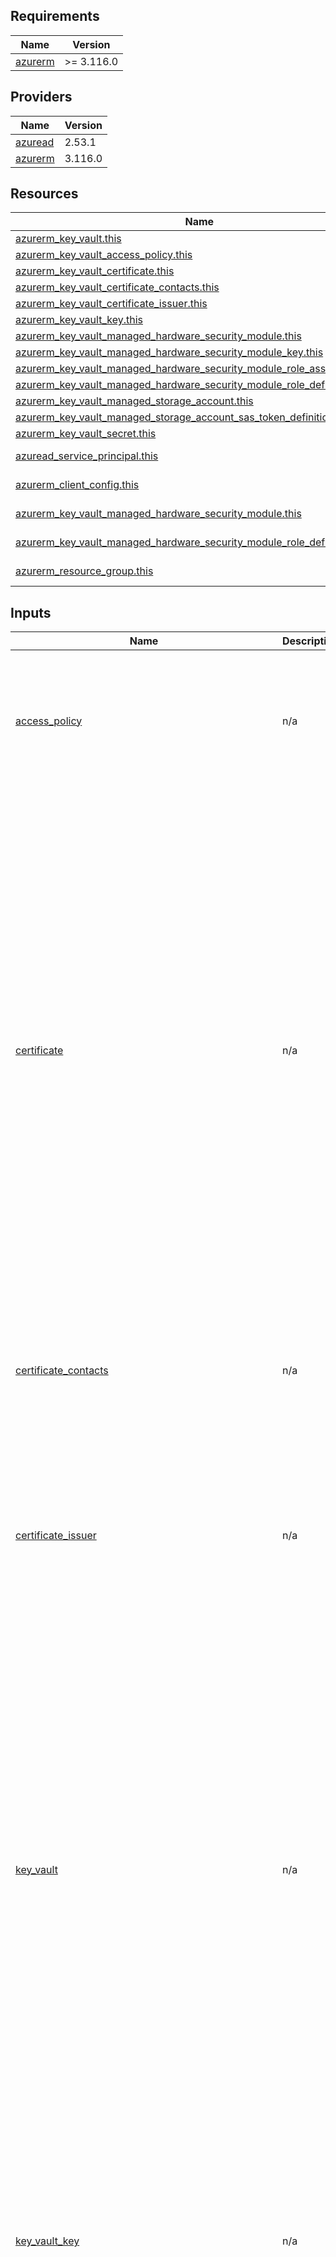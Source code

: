 ## Requirements

| Name | Version |
|------|---------|
| <a name="requirement_azurerm"></a> [azurerm](#requirement\_azurerm) | >= 3.116.0 |

## Providers

| Name | Version |
|------|---------|
| <a name="provider_azuread"></a> [azuread](#provider\_azuread) | 2.53.1 |
| <a name="provider_azurerm"></a> [azurerm](#provider\_azurerm) | 3.116.0 |

## Resources

| Name | Type |
|------|------|
| [azurerm_key_vault.this](https://registry.terraform.io/providers/hashicorp/azurerm/latest/docs/resources/key_vault) | resource |
| [azurerm_key_vault_access_policy.this](https://registry.terraform.io/providers/hashicorp/azurerm/latest/docs/resources/key_vault_access_policy) | resource |
| [azurerm_key_vault_certificate.this](https://registry.terraform.io/providers/hashicorp/azurerm/latest/docs/resources/key_vault_certificate) | resource |
| [azurerm_key_vault_certificate_contacts.this](https://registry.terraform.io/providers/hashicorp/azurerm/latest/docs/resources/key_vault_certificate_contacts) | resource |
| [azurerm_key_vault_certificate_issuer.this](https://registry.terraform.io/providers/hashicorp/azurerm/latest/docs/resources/key_vault_certificate_issuer) | resource |
| [azurerm_key_vault_key.this](https://registry.terraform.io/providers/hashicorp/azurerm/latest/docs/resources/key_vault_key) | resource |
| [azurerm_key_vault_managed_hardware_security_module.this](https://registry.terraform.io/providers/hashicorp/azurerm/latest/docs/resources/key_vault_managed_hardware_security_module) | resource |
| [azurerm_key_vault_managed_hardware_security_module_key.this](https://registry.terraform.io/providers/hashicorp/azurerm/latest/docs/resources/key_vault_managed_hardware_security_module_key) | resource |
| [azurerm_key_vault_managed_hardware_security_module_role_assignment.this](https://registry.terraform.io/providers/hashicorp/azurerm/latest/docs/resources/key_vault_managed_hardware_security_module_role_assignment) | resource |
| [azurerm_key_vault_managed_hardware_security_module_role_definition.this](https://registry.terraform.io/providers/hashicorp/azurerm/latest/docs/resources/key_vault_managed_hardware_security_module_role_definition) | resource |
| [azurerm_key_vault_managed_storage_account.this](https://registry.terraform.io/providers/hashicorp/azurerm/latest/docs/resources/key_vault_managed_storage_account) | resource |
| [azurerm_key_vault_managed_storage_account_sas_token_definition.this](https://registry.terraform.io/providers/hashicorp/azurerm/latest/docs/resources/key_vault_managed_storage_account_sas_token_definition) | resource |
| [azurerm_key_vault_secret.this](https://registry.terraform.io/providers/hashicorp/azurerm/latest/docs/resources/key_vault_secret) | resource |
| [azuread_service_principal.this](https://registry.terraform.io/providers/hashicorp/azuread/latest/docs/data-sources/service_principal) | data source |
| [azurerm_client_config.this](https://registry.terraform.io/providers/hashicorp/azurerm/latest/docs/data-sources/client_config) | data source |
| [azurerm_key_vault_managed_hardware_security_module.this](https://registry.terraform.io/providers/hashicorp/azurerm/latest/docs/data-sources/key_vault_managed_hardware_security_module) | data source |
| [azurerm_key_vault_managed_hardware_security_module_role_definition.this](https://registry.terraform.io/providers/hashicorp/azurerm/latest/docs/data-sources/key_vault_managed_hardware_security_module_role_definition) | data source |
| [azurerm_resource_group.this](https://registry.terraform.io/providers/hashicorp/azurerm/latest/docs/data-sources/resource_group) | data source |

## Inputs

| Name | Description | Type | Default | Required |
|------|-------------|------|---------|:--------:|
| <a name="input_access_policy"></a> [access\_policy](#input\_access\_policy) | n/a | <pre>list(object({<br>    id                      = number<br>    key_vault_id            = any<br>    application_id          = optional(string)<br>    certificate_permissions = optional(list(string))<br>    key_permissions         = optional(list(string))<br>    secret_permissions      = optional(list(string))<br>    storage_permissions     = optional(list(string))<br>  }))</pre> | `[]` | no |
| <a name="input_certificate"></a> [certificate](#input\_certificate) | n/a | <pre>list(object({<br>    id           = number<br>    key_vault_id = any<br>    name         = string<br>    tags         = optional(map(string))<br>    certificate = optional(list(object({<br>      contents = string<br>      password = optional(string)<br>    })))<br>    certificate_policy = optional(list(object({<br>      issuer_parameters_name = string<br>      key_properties = list(object({<br>        key_type   = string<br>        reuse_key  = bool<br>        exportable = bool<br>        key_size   = optional(number)<br>        curve      = optional(string)<br>      }))<br>      lifetime_action = list(object({<br>        action_type                 = string<br>        trigger_days_before_expiry  = optional(number)<br>        trigger_lifetime_percentage = optional(number)<br>      }))<br>      secret_properties_content_type = string<br>      x509_certificate_properties = optional(list(object({<br>        key_usage          = list(string)<br>        validity_in_months = number<br>        subject            = string<br>        extended_key_usage = optional(list(string))<br>        subject_alternative_names = optional(list(object({<br>          dns_names = optional(list(string))<br>          emails    = optional(list(string))<br>          upns      = optional(list(string))<br>        })))<br>      })))<br>    })))<br>  }))</pre> | `[]` | no |
| <a name="input_certificate_contacts"></a> [certificate\_contacts](#input\_certificate\_contacts) | n/a | <pre>list(object({<br>    id           = number<br>    key_vault_id = any<br>    contact = list(object({<br>      email = string<br>      name  = optional(string)<br>      phone = optional(string)<br>    }))<br>  }))</pre> | `[]` | no |
| <a name="input_certificate_issuer"></a> [certificate\_issuer](#input\_certificate\_issuer) | n/a | <pre>list(object({<br>    id            = number<br>    key_vault_id  = any<br>    name          = string<br>    provider_name = string<br>    org_id        = optional(string)<br>    account_id    = optional(string)<br>    password      = optional(string)<br>    admin = optional(list(object({<br>      email_address = string<br>      first_name    = optional(string)<br>      last_name     = optional(string)<br>      phone         = optional(string)<br>    })))<br>  }))</pre> | `[]` | no |
| <a name="input_key_vault"></a> [key\_vault](#input\_key\_vault) | n/a | <pre>list(object({<br>    id                              = number<br>    name                            = string<br>    sku_name                        = string<br>    enable_rbac_authorization       = optional(bool)<br>    enabled_for_deployment          = optional(bool)<br>    enabled_for_disk_encryption     = optional(bool)<br>    enabled_for_template_deployment = optional(bool)<br>    public_network_access_enabled   = optional(bool)<br>    purge_protection_enabled        = optional(bool)<br>    soft_delete_retention_days      = optional(number)<br>    tags                            = optional(map(string))<br>    access_policy = optional(list(object({<br>      application_id          = optional(string)<br>      certificate_permissions = optional(list(string))<br>      key_permissions         = optional(list(string))<br>      secret_permissions      = optional(list(string))<br>      storage_permissions     = optional(list(string))<br>    })))<br>    contact = optional(list(object({<br>      email = string<br>      name  = optional(string)<br>      phone = optional(string)<br>    })))<br>    network_acls = optional(list(object({<br>      bypass                     = string<br>      default_action             = string<br>      ip_rules                   = optional(list(string))<br>      virtual_network_subnet_ids = optional(list(string))<br>    })))<br>  }))</pre> | `[]` | no |
| <a name="input_key_vault_key"></a> [key\_vault\_key](#input\_key\_vault\_key) | n/a | <pre>list(object({<br>    id              = number<br>    key_opts        = list(string)<br>    key_type        = string<br>    key_vault_id    = any<br>    name            = string<br>    key_size        = optional(number)<br>    curve           = optional(string)<br>    not_before_date = optional(string)<br>    expiration_date = optional(string)<br>    tags            = optional(map(string))<br>    rotation_policy = optional(list(object({<br>      expire_after         = optional(string)<br>      notify_before_expiry = optional(string)<br>      automatic = optional(list(object({<br>        time_after_creation = optional(string)<br>        time_before_expiry  = optional(string)<br>      })))<br>    })))<br>  }))</pre> | `[]` | no |
| <a name="input_managed_hardware_security_module"></a> [managed\_hardware\_security\_module](#input\_managed\_hardware\_security\_module) | n/a | <pre>list(object({<br>    id                                        = number<br>    name                                      = string<br>    sku_name                                  = string<br>    purge_protection_enabled                  = optional(bool)<br>    soft_delete_retention_days                = optional(number)<br>    public_network_access_enabled             = optional(bool)<br>    security_domain_key_vault_certificate_ids = optional(list(string))<br>    security_domain_quorum                    = optional(number)<br>    tags                                      = optional(map(string))<br>    network_acls_bypass                       = string<br>    network_acls_default_action               = string<br>  }))</pre> | `[]` | no |
| <a name="input_managed_hardware_security_module_key"></a> [managed\_hardware\_security\_module\_key](#input\_managed\_hardware\_security\_module\_key) | n/a | <pre>list(object({<br>    id              = number<br>    name            = string<br>    key_opts        = list(string)<br>    key_type        = string<br>    managed_hsm_id  = any<br>    curve           = optional(number)<br>    expiration_date = optional(string)<br>    key_size        = optional(number)<br>    not_before_date = optional(string)<br>    tags            = optional(map(string))<br>  }))</pre> | `[]` | no |
| <a name="input_managed_hardware_security_module_role_assignment"></a> [managed\_hardware\_security\_module\_role\_assignment](#input\_managed\_hardware\_security\_module\_role\_assignment) | n/a | <pre>list(object({<br>    id                 = number<br>    managed_hsm_id     = any<br>    name               = string<br>    role_definition_id = any<br>  }))</pre> | `[]` | no |
| <a name="input_managed_hardware_security_module_role_definition"></a> [managed\_hardware\_security\_module\_role\_definition](#input\_managed\_hardware\_security\_module\_role\_definition) | n/a | <pre>list(object({<br>    id            = number<br>    name          = string<br>    vault_base_id = any<br>    description   = string<br>    role_name     = string<br>    permission = optional(list(object({<br>      actions          = optional(list(string))<br>      not_actions      = optional(list(string))<br>      data_actions     = optional(list(string))<br>      not_data_actions = optional(list(string))<br>    })))<br>  }))</pre> | `[]` | no |
| <a name="input_managed_storage_account"></a> [managed\_storage\_account](#input\_managed\_storage\_account) | n/a | <pre>list(object({<br>    id                           = number<br>    key_vault_id                 = any<br>    name                         = string<br>    storage_account_id           = any<br>    storage_account_key          = string<br>    regenerate_key_automatically = optional(bool)<br>    regeneration_period          = optional(string)<br>    tags                         = optional(map(string))<br>  }))</pre> | `[]` | no |
| <a name="input_managed_storage_account_sas_token_definition"></a> [managed\_storage\_account\_sas\_token\_definition](#input\_managed\_storage\_account\_sas\_token\_definition) | n/a | <pre>list(object({<br>    id                         = number<br>    managed_storage_account_id = any<br>    name                       = string<br>    sas_template_id            = any<br>    sas_type                   = string<br>    validity_period            = string<br>    tags                       = optional(map(string))<br>  }))</pre> | `[]` | no |
| <a name="input_resource_group_name"></a> [resource\_group\_name](#input\_resource\_group\_name) | n/a | `string` | n/a | yes |
| <a name="input_secret"></a> [secret](#input\_secret) | n/a | <pre>list(object({<br>    id              = number<br>    key_vault_id    = any<br>    name            = string<br>    value           = string<br>    content_type    = optional(string)<br>    not_before_date = optional(string)<br>    expiration_date = optional(string)<br>    tags            = optional(map(string))<br>  }))</pre> | `[]` | no |
| <a name="input_storage_account"></a> [storage\_account](#input\_storage\_account) | n/a | `any` | n/a | yes |
| <a name="input_tags"></a> [tags](#input\_tags) | n/a | `map(string)` | `{}` | no |

## Outputs

| Name | Description |
|------|-------------|
| <a name="output_certificate_contacts_id"></a> [certificate\_contacts\_id](#output\_certificate\_contacts\_id) | n/a |
| <a name="output_certificate_id"></a> [certificate\_id](#output\_certificate\_id) | n/a |
| <a name="output_certificate_issuer_id"></a> [certificate\_issuer\_id](#output\_certificate\_issuer\_id) | n/a |
| <a name="output_certificate_issuer_name"></a> [certificate\_issuer\_name](#output\_certificate\_issuer\_name) | n/a |
| <a name="output_certificate_name"></a> [certificate\_name](#output\_certificate\_name) | n/a |
| <a name="output_key_vault_access_policy_id"></a> [key\_vault\_access\_policy\_id](#output\_key\_vault\_access\_policy\_id) | n/a |
| <a name="output_key_vault_id"></a> [key\_vault\_id](#output\_key\_vault\_id) | n/a |
| <a name="output_key_vault_key_id"></a> [key\_vault\_key\_id](#output\_key\_vault\_key\_id) | n/a |
| <a name="output_key_vault_key_name"></a> [key\_vault\_key\_name](#output\_key\_vault\_key\_name) | n/a |
| <a name="output_managed_hsm_id"></a> [managed\_hsm\_id](#output\_managed\_hsm\_id) | n/a |
| <a name="output_managed_hsm_key_id"></a> [managed\_hsm\_key\_id](#output\_managed\_hsm\_key\_id) | n/a |
| <a name="output_managed_hsm_key_name"></a> [managed\_hsm\_key\_name](#output\_managed\_hsm\_key\_name) | n/a |
| <a name="output_managed_hsm_name"></a> [managed\_hsm\_name](#output\_managed\_hsm\_name) | n/a |
| <a name="output_managed_hsm_role_assignment_id"></a> [managed\_hsm\_role\_assignment\_id](#output\_managed\_hsm\_role\_assignment\_id) | n/a |
| <a name="output_managed_hsm_role_assignment_name"></a> [managed\_hsm\_role\_assignment\_name](#output\_managed\_hsm\_role\_assignment\_name) | n/a |
| <a name="output_managed_hsm_role_defintion_id"></a> [managed\_hsm\_role\_defintion\_id](#output\_managed\_hsm\_role\_defintion\_id) | n/a |
| <a name="output_managed_hsm_role_defintion_name"></a> [managed\_hsm\_role\_defintion\_name](#output\_managed\_hsm\_role\_defintion\_name) | n/a |
| <a name="output_managed_storage_account_id"></a> [managed\_storage\_account\_id](#output\_managed\_storage\_account\_id) | n/a |
| <a name="output_managed_storage_account_name"></a> [managed\_storage\_account\_name](#output\_managed\_storage\_account\_name) | n/a |
| <a name="output_managed_storage_account_sas_token_definition_id"></a> [managed\_storage\_account\_sas\_token\_definition\_id](#output\_managed\_storage\_account\_sas\_token\_definition\_id) | n/a |
| <a name="output_managed_storage_account_sas_token_definition_name"></a> [managed\_storage\_account\_sas\_token\_definition\_name](#output\_managed\_storage\_account\_sas\_token\_definition\_name) | n/a |
| <a name="output_secret_id"></a> [secret\_id](#output\_secret\_id) | n/a |
| <a name="output_secret_name"></a> [secret\_name](#output\_secret\_name) | n/a |
| <a name="output_secret_value"></a> [secret\_value](#output\_secret\_value) | n/a |
| <a name="output_secret_version"></a> [secret\_version](#output\_secret\_version) | n/a |

